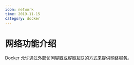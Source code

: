 ```yaml
---
icon: network
time: 2019-11-15
category: docker
---
```

# 网络功能介绍

Docker 允许通过外部访问容器或容器互联的方式来提供网络服务。
